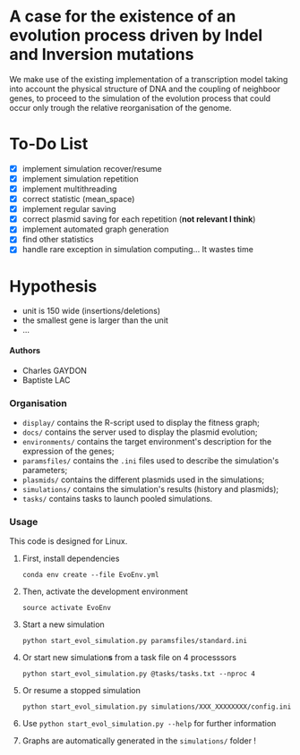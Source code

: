 

# A case for the existence of an evolution process driven by Indel and Inversion mutations

We make use of the existing implementation of a transcription model taking into account
the physical structure of DNA and the coupling of neighboor genes, to proceed to the simulation
of the evolution process that could occur only trough the relative reorganisation of the genome.

# To-Do List

- [x] implement simulation recover/resume
- [x] implement simulation repetition
- [x] implement multithreading
- [x] correct statistic (mean_space)
- [x] implement regular saving
- [x] correct plasmid saving for each repetition (**not relevant I think**)
- [x] implement automated graph generation
- [x] find other statistics
- [x] handle rare exception in simulation computing... It wastes time

# Hypothesis

- unit is 150 wide (insertions/deletions)
- the smallest gene is larger than the unit
- ...

#### Authors

- Charles GAYDON
- Baptiste LAC

### Organisation

- `display/` contains the R-script used to display the fitness graph;
- `docs/` contains the server used to display the plasmid evolution;
- `environments/` contains the target environment's description for the expression of the genes;
- `paramsfiles/` contains the `.ini` files used to describe the simulation's parameters;
- `plasmids/` contains the different plasmids used in the simulations;
- `simulations/` contains the simulation's results (history and plasmids);
- `tasks/` contains tasks to launch pooled simulations.

### Usage

This code is designed for Linux. 

1. First, install dependencies

	`conda env create --file EvoEnv.yml`

2. Then, activate the development environment

	`source activate EvoEnv`

3. Start a new simulation
	
	`python start_evol_simulation.py paramsfiles/standard.ini`
	
4. Or start new simulation**s** from a task file on 4 processsors
	
	`python start_evol_simulation.py @tasks/tasks.txt --nproc 4`
	
4. Or resume a stopped simulation

	`python start_evol_simulation.py simulations/XXX_XXXXXXXX/config.ini`

5. Use `python start_evol_simulation.py --help` for further information

6. Graphs are automatically generated in the `simulations/` folder !
